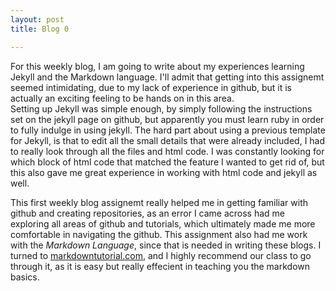 ```yaml
---
layout: post
title: Blog 0

---
```


For this weekly blog, I am going to write about my experiences learning Jekyll and the Markdown language.
I'll admit that getting into this assignemt seemed intimidating, due to my lack of experience in github, but it is actually an exciting feeling to be hands on in this area.  
Setting up Jekyll was simple enough, by simply following the instructions set on the jekyll page on github, but apparently you must learn ruby in order to fully indulge in using jekyll. The hard part about using a previous template for Jekyll, is that to edit all the small details that were already included, I had to really look through all the files and html code. I was constantly looking for which block of html code that matched the feature I wanted to get rid of, but this also gave me great experience in working with html code and jekyll as well.

This first weekly blog assignemt really helped me in getting familiar with github and creating repositories, as an error I came across had me exploring all areas of github and tutorials, which ultimately made me more comfortable in navigating the github. This assignment also had me work with the _Markdown Language_, since that is needed in writing these blogs. I turned to [markdowntutorial.com](markdowntutorial.com), and I highly recommend our class to go through it, as it is easy but really effecient in teaching you the markdown basics.
